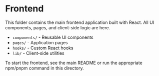 # Frontend

This folder contains the main frontend application built with React. All UI components, pages, and client-side logic are here.

- `components/` - Reusable UI components
- `pages/` - Application pages
- `hooks/` - Custom React hooks
- `lib/` - Client-side utilities

To start the frontend, see the main README or run the appropriate npm/pnpm command in this directory.
